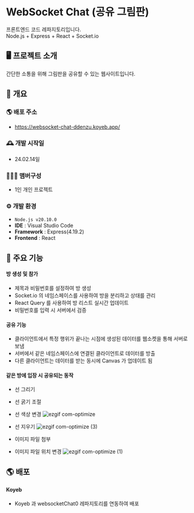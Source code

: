 # WebSocket Chat (공유 그림판)
프론트엔드 코드 레파지토리입니다.<br>
Node.js + Express + React + Socket.io

## 🖥️ 프로젝트 소개
간단한 소통을 위해 그림판을 공유할 수 있는 웹사이트입니다.
<br>

## 📌 개요
### 🌎 배포 주소
 - https://websocket-chat-ddenzu.koyeb.app/

### 🕰️ 개발 시작일
 - 24.02.14일

### 🧑‍🤝‍🧑 맴버구성
 - 1인 개인 프로젝트

### ⚙️ 개발 환경
- `Node.js v20.10.0`
- **IDE** : Visual Studio Code
- **Framework** : Express(4.19.2)
- **Frontend** : React

## 📌 주요 기능
#### 방 생성 및 참가
- 제목과 비밀번호를 설정하여 방 생성
- Socket.io 의 네임스페이스를 사용하여 방을 분리하고 상태를 관리
- React Query 를 사용하여 방 리스트 실시간 업데이트
- 비밀번호를 입력 시 서버에서 검증
#### 공유 기능
- 클라이언트에서 특정 행위가 끝나는 시점에 생성된 데이터를 웹소켓을 통해 서버로 보냄
- 서버에서 같은 네임스페이스에 연결된 클라이언트로 데이터를 방출
- 다른 클라이언트는 데이터를 받는 동시에 Canvas 가 업데이트 됨
#### 같은 방에 입장 시 공유되는 동작
- 선 그리기
- 선 굵기 조절
- 선 색상 변경
![ezgif com-optimize](https://github.com/user-attachments/assets/7c49d390-855d-41e4-b252-ad4eff7c49d6)
  
- 선 지우기
![ezgif com-optimize (3)](https://github.com/user-attachments/assets/f4a17e73-1f19-441f-b13e-bb32dd632d01)
  
- 이미지 파일 첨부
- 이미지 파일 위치 변경
![ezgif com-optimize (1)](https://github.com/user-attachments/assets/b7b2dcda-7923-4420-ba71-c0c44cb3b785)
  
## 🌎 배포
#### Koyeb
- Koyeb 과 websocketChat0 레파지토리를 연동하여 배포
